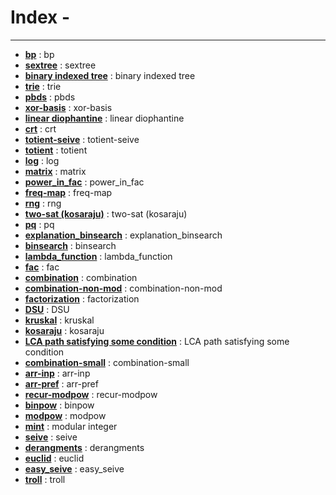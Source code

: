 # Index - 

--- 

- **[bp](https://github.com/theSoberSobber/CP-Snippets/blob/main/snippets.json#L2)** : bp 
- **[sextree](https://github.com/theSoberSobber/CP-Snippets/blob/main/snippets.json#L52)** : sextree 
- **[binary indexed tree](https://github.com/theSoberSobber/CP-Snippets/blob/main/snippets.json#L166)** : binary indexed tree 
- **[trie](https://github.com/theSoberSobber/CP-Snippets/blob/main/snippets.json#L206)** : trie 
- **[pbds](https://github.com/theSoberSobber/CP-Snippets/blob/main/snippets.json#L242)** : pbds 
- **[xor-basis](https://github.com/theSoberSobber/CP-Snippets/blob/main/snippets.json#L257)** : xor-basis 
- **[linear diophantine](https://github.com/theSoberSobber/CP-Snippets/blob/main/snippets.json#L305)** : linear diophantine 
- **[crt](https://github.com/theSoberSobber/CP-Snippets/blob/main/snippets.json#L381)** : crt 
- **[totient-seive](https://github.com/theSoberSobber/CP-Snippets/blob/main/snippets.json#L405)** : totient-seive 
- **[totient](https://github.com/theSoberSobber/CP-Snippets/blob/main/snippets.json#L419)** : totient 
- **[log](https://github.com/theSoberSobber/CP-Snippets/blob/main/snippets.json#L439)** : log 
- **[matrix](https://github.com/theSoberSobber/CP-Snippets/blob/main/snippets.json#L470)** : matrix 
- **[power_in_fac](https://github.com/theSoberSobber/CP-Snippets/blob/main/snippets.json#L521)** : power_in_fac 
- **[freq-map](https://github.com/theSoberSobber/CP-Snippets/blob/main/snippets.json#L536)** : freq-map 
- **[rng](https://github.com/theSoberSobber/CP-Snippets/blob/main/snippets.json#L547)** : rng 
- **[two-sat (kosaraju)](https://github.com/theSoberSobber/CP-Snippets/blob/main/snippets.json#L556)** : two-sat (kosaraju) 
- **[pq](https://github.com/theSoberSobber/CP-Snippets/blob/main/snippets.json#L693)** : pq 
- **[explanation_binsearch](https://github.com/theSoberSobber/CP-Snippets/blob/main/snippets.json#L701)** : explanation_binsearch 
- **[binsearch](https://github.com/theSoberSobber/CP-Snippets/blob/main/snippets.json#L736)** : binsearch 
- **[lambda_function](https://github.com/theSoberSobber/CP-Snippets/blob/main/snippets.json#L757)** : lambda_function 
- **[fac](https://github.com/theSoberSobber/CP-Snippets/blob/main/snippets.json#L766)** : fac 
- **[combination](https://github.com/theSoberSobber/CP-Snippets/blob/main/snippets.json#L780)** : combination 
- **[combination-non-mod](https://github.com/theSoberSobber/CP-Snippets/blob/main/snippets.json#L793)** : combination-non-mod 
- **[factorization](https://github.com/theSoberSobber/CP-Snippets/blob/main/snippets.json#L810)** : factorization 
- **[DSU](https://github.com/theSoberSobber/CP-Snippets/blob/main/snippets.json#L840)** : DSU 
- **[kruskal](https://github.com/theSoberSobber/CP-Snippets/blob/main/snippets.json#L875)** : kruskal 
- **[kosaraju](https://github.com/theSoberSobber/CP-Snippets/blob/main/snippets.json#L896)** : kosaraju 
- **[LCA path satisfying some condition](https://github.com/theSoberSobber/CP-Snippets/blob/main/snippets.json#L976)** : LCA path satisfying some condition 
- **[combination-small](https://github.com/theSoberSobber/CP-Snippets/blob/main/snippets.json#L1037)** : combination-small 
- **[arr-inp](https://github.com/theSoberSobber/CP-Snippets/blob/main/snippets.json#L1053)** : arr-inp 
- **[arr-pref](https://github.com/theSoberSobber/CP-Snippets/blob/main/snippets.json#L1061)** : arr-pref 
- **[recur-modpow](https://github.com/theSoberSobber/CP-Snippets/blob/main/snippets.json#L1069)** : recur-modpow 
- **[binpow](https://github.com/theSoberSobber/CP-Snippets/blob/main/snippets.json#L1085)** : binpow 
- **[modpow](https://github.com/theSoberSobber/CP-Snippets/blob/main/snippets.json#L1100)** : modpow 
- **[mint](https://github.com/theSoberSobber/CP-Snippets/blob/main/snippets.json#L1116)** : modular integer 
- **[seive](https://github.com/theSoberSobber/CP-Snippets/blob/main/snippets.json#L1175)** : seive 
- **[derangments](https://github.com/theSoberSobber/CP-Snippets/blob/main/snippets.json#L1193)** : derangments 
- **[euclid](https://github.com/theSoberSobber/CP-Snippets/blob/main/snippets.json#L1206)** : euclid 
- **[easy_seive](https://github.com/theSoberSobber/CP-Snippets/blob/main/snippets.json#L1231)** : easy_seive 
- **[troll](https://github.com/theSoberSobber/CP-Snippets/blob/main/snippets.json#L1250)** : troll 